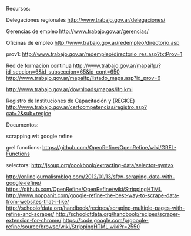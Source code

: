 
Recursos:

Delegaciones regionales
http://www.trabajo.gov.ar/delegaciones/

Gerencias de empleo
http://www.trabajo.gov.ar/gerencias/

Oficinas de empleo
http://www.trabajo.gov.ar/redempleo/directorio.asp

prov1: http://www.trabajo.gov.ar/redempleo/directorio_res.asp?txtProv=1

Red de formacion continua
http://www.trabajo.gov.ar/mapaifp/?id_seccion=6&id_subseccion=65&id_cont=650
http://www.trabajo.gov.ar/mapaifp/listado_mapa.asp?id_prov=6

http://www.trabajo.gov.ar/downloads/mapas/ifp.kml

Registro de Instituciones de Capacitación y (REGICE)
http://www.trabajo.gov.ar/certcompetencias/registro.asp?cat=2&sub=regice



Documentos:

scrapping wit google refine

grel functions: https://github.com/OpenRefine/OpenRefine/wiki/GREL-Functions

selectors: http://jsoup.org/cookbook/extracting-data/selector-syntax

http://onlinejournalismblog.com/2012/01/13/sftw-scraping-data-with-google-refine/
https://github.com/OpenRefine/OpenRefine/wiki/StrippingHTML
http://www.noppanit.com/google-refine-the-best-way-to-scrape-data-from-websites-that-i-like/
http://schoolofdata.org/handbook/recipes/scraping-multiple-pages-with-refine-and-scraper/
http://schoolofdata.org/handbook/recipes/scraper-extension-for-chrome/
https://code.google.com/p/google-refine/source/browse/wiki/StrippingHTML.wiki?r=2550
